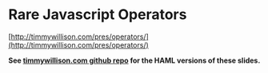 Rare Javascript Operators
=========================

[http://timmywillison.com/pres/operators/](http://timmywillison.com/pres/operators/)

**See [timmywillison.com github repo](/timmywil/timmywillison.com/) for the HAML versions of these slides.**